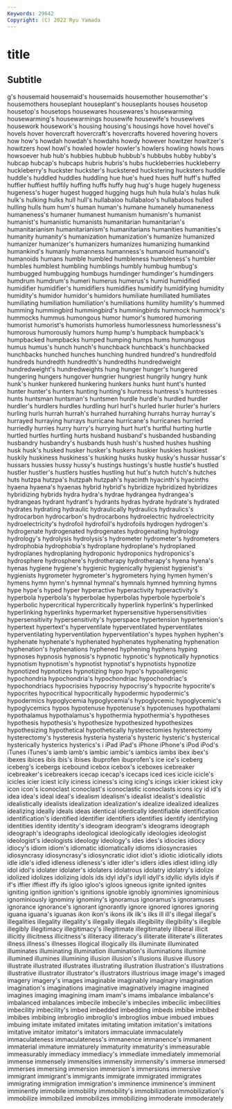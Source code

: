 ```yaml
---
Keywords: 29642
Copyright: (C) 2022 Ryu Yamada
---
```



# title

## Subtitle
g's housemaid housemaid's housemaids housemother housemother's housemothers houseplant houseplant's
houseplants houses housetop housetop's housetops housewares housewares's housewarming housewarming's housewarmings
housewife housewife's housewives housework housework's housing housing's housings hove hovel
hovel's hovels hover hovercraft hovercraft's hovercrafts hovered hovering hovers how
how's howdah howdah's howdahs howdy however howitzer howitzer's howitzers howl
howl's howled howler howler's howlers howling howls hows howsoever hub
hub's hubbies hubbub hubbub's hubbubs hubby hubby's hubcap hubcap's hubcaps
hubris hubris's hubs huckleberries huckleberry huckleberry's huckster huckster's huckstered huckstering
hucksters huddle huddle's huddled huddles huddling hue hue's hued hues
huff huff's huffed huffier huffiest huffily huffing huffs huffy hug
hug's huge hugely hugeness hugeness's huger hugest hugged hugging hugs
huh hula hula's hulas hulk hulk's hulking hulks hull hull's
hullabaloo hullabaloo's hullabaloos hulled hulling hulls hum hum's human human's
humane humanely humaneness humaneness's humaner humanest humanism humanism's humanist humanist's
humanistic humanists humanitarian humanitarian's humanitarianism humanitarianism's humanitarians humanities humanities's humanity
humanity's humanization humanization's humanize humanized humanizer humanizer's humanizers humanizes humanizing
humankind humankind's humanly humanness humanness's humanoid humanoid's humanoids humans humble
humbled humbleness humbleness's humbler humbles humblest humbling humblings humbly humbug
humbug's humbugged humbugging humbugs humdinger humdinger's humdingers humdrum humdrum's humeri
humerus humerus's humid humidified humidifier humidifier's humidifiers humidifies humidify humidifying
humidity humidity's humidor humidor's humidors humiliate humiliated humiliates humiliating humiliation
humiliation's humiliations humility humility's hummed humming hummingbird hummingbird's hummingbirds hummock
hummock's hummocks hummus humongous humor humor's humored humoring humorist humorist's
humorists humorless humorlessness humorlessness's humorous humorously humors hump hump's humpback
humpback's humpbacked humpbacks humped humping humps hums humungous humus humus's
hunch hunch's hunchback hunchback's hunchbacked hunchbacks hunched hunches hunching hundred
hundred's hundredfold hundreds hundredth hundredth's hundredths hundredweight hundredweight's hundredweights hung
hunger hunger's hungered hungering hungers hungover hungrier hungriest hungrily hungry
hunk hunk's hunker hunkered hunkering hunkers hunks hunt hunt's hunted
hunter hunter's hunters hunting hunting's huntress huntress's huntresses hunts huntsman
huntsman's huntsmen hurdle hurdle's hurdled hurdler hurdler's hurdlers hurdles hurdling
hurl hurl's hurled hurler hurler's hurlers hurling hurls hurrah hurrah's
hurrahed hurrahing hurrahs hurray hurray's hurrayed hurraying hurrays hurricane hurricane's
hurricanes hurried hurriedly hurries hurry hurry's hurrying hurt hurt's hurtful
hurting hurtle hurtled hurtles hurtling hurts husband husband's husbanded husbanding
husbandry husbandry's husbands hush hush's hushed hushes hushing husk husk's
husked husker husker's huskers huskier huskies huskiest huskily huskiness huskiness's
husking husks husky husky's hussar hussar's hussars hussies hussy hussy's
hustings hustings's hustle hustle's hustled hustler hustler's hustlers hustles hustling
hut hut's hutch hutch's hutches huts hutzpa hutzpa's hutzpah hutzpah's
hyacinth hyacinth's hyacinths hyaena hyaena's hyaenas hybrid hybrid's hybridize hybridized
hybridizes hybridizing hybrids hydra hydra's hydrae hydrangea hydrangea's hydrangeas hydrant
hydrant's hydrants hydras hydrate hydrate's hydrated hydrates hydrating hydraulic hydraulically
hydraulics hydraulics's hydrocarbon hydrocarbon's hydrocarbons hydroelectric hydroelectricity hydroelectricity's hydrofoil hydrofoil's
hydrofoils hydrogen hydrogen's hydrogenate hydrogenated hydrogenates hydrogenating hydrology hydrology's hydrolysis
hydrolysis's hydrometer hydrometer's hydrometers hydrophobia hydrophobia's hydroplane hydroplane's hydroplaned hydroplanes
hydroplaning hydroponic hydroponics hydroponics's hydrosphere hydrosphere's hydrotherapy hydrotherapy's hyena hyena's
hyenas hygiene hygiene's hygienic hygienically hygienist hygienist's hygienists hygrometer hygrometer's
hygrometers hying hymen hymen's hymens hymn hymn's hymnal hymnal's hymnals
hymned hymning hymns hype hype's hyped hyper hyperactive hyperactivity hyperactivity's
hyperbola hyperbola's hyperbolae hyperbolas hyperbole hyperbole's hyperbolic hypercritical hypercritically hyperlink
hyperlink's hyperlinked hyperlinking hyperlinks hypermarket hypersensitive hypersensitivities hypersensitivity hypersensitivity's hyperspace
hypertension hypertension's hypertext hypertext's hyperventilate hyperventilated hyperventilates hyperventilating hyperventilation hyperventilation's
hypes hyphen hyphen's hyphenate hyphenate's hyphenated hyphenates hyphenating hyphenation hyphenation's
hyphenations hyphened hyphening hyphens hyping hypnoses hypnosis hypnosis's hypnotic hypnotic's
hypnotically hypnotics hypnotism hypnotism's hypnotist hypnotist's hypnotists hypnotize hypnotized hypnotizes
hypnotizing hypo hypo's hypoallergenic hypochondria hypochondria's hypochondriac hypochondriac's hypochondriacs hypocrisies
hypocrisy hypocrisy's hypocrite hypocrite's hypocrites hypocritical hypocritically hypodermic hypodermic's hypodermics
hypoglycemia hypoglycemia's hypoglycemic hypoglycemic's hypoglycemics hypos hypotenuse hypotenuse's hypotenuses hypothalami
hypothalamus hypothalamus's hypothermia hypothermia's hypotheses hypothesis hypothesis's hypothesize hypothesized hypothesizes
hypothesizing hypothetical hypothetically hysterectomies hysterectomy hysterectomy's hysteresis hysteria hysteria's hysteric
hysteric's hysterical hysterically hysterics hysterics's i iPad iPad's iPhone iPhone's
iPod iPod's iTunes iTunes's iamb iamb's iambic iambic's iambics iambs
ibex ibex's ibexes ibices ibis ibis's ibises ibuprofen ibuprofen's ice
ice's iceberg iceberg's icebergs icebound icebox icebox's iceboxes icebreaker icebreaker's
icebreakers icecap icecap's icecaps iced ices icicle icicle's icicles icier
iciest icily iciness iciness's icing icing's icings ickier ickiest icky
icon icon's iconoclast iconoclast's iconoclastic iconoclasts icons icy id id's
idea idea's ideal ideal's idealism idealism's idealist idealist's idealistic idealistically
idealists idealization idealization's idealize idealized idealizes idealizing ideally ideals ideas
identical identically identifiable identification identification's identified identifier identifiers identifies identify
identifying identities identity identity's ideogram ideogram's ideograms ideograph ideograph's ideographs
ideological ideologically ideologies ideologist ideologist's ideologists ideology ideology's ides ides's
idiocies idiocy idiocy's idiom idiom's idiomatic idiomatically idioms idiosyncrasies idiosyncrasy
idiosyncrasy's idiosyncratic idiot idiot's idiotic idiotically idiots idle idle's idled
idleness idleness's idler idler's idlers idles idlest idling idly idol
idol's idolater idolater's idolaters idolatrous idolatry idolatry's idolize idolized idolizes
idolizing idols ids idyl idyl's idyll idyll's idyllic idylls idyls
if if's iffier iffiest iffy ifs igloo igloo's igloos igneous
ignite ignited ignites igniting ignition ignition's ignitions ignoble ignobly ignominies
ignominious ignominiously ignominy ignominy's ignoramus ignoramus's ignoramuses ignorance ignorance's ignorant
ignorantly ignore ignored ignores ignoring iguana iguana's iguanas ikon ikon's
ikons ilk ilk's ilks ill ill's illegal illegal's illegalities illegality
illegality's illegally illegals illegibility illegibility's illegible illegibly illegitimacy illegitimacy's illegitimate
illegitimately illiberal illicit illicitly illicitness illicitness's illiteracy illiteracy's illiterate illiterate's
illiterates illness illness's illnesses illogical illogically ills illuminate illuminated illuminates
illuminating illumination illumination's illuminations illumine illumined illumines illumining illusion illusion's
illusions illusive illusory illustrate illustrated illustrates illustrating illustration illustration's illustrations
illustrative illustrator illustrator's illustrators illustrious image image's imaged imagery imagery's
images imaginable imaginably imaginary imagination imagination's imaginations imaginative imaginatively imagine
imagined imagines imaging imagining imam imam's imams imbalance imbalance's imbalanced
imbalances imbecile imbecile's imbeciles imbecilic imbecilities imbecility imbecility's imbed imbedded
imbedding imbeds imbibe imbibed imbibes imbibing imbroglio imbroglio's imbroglios imbue
imbued imbues imbuing imitate imitated imitates imitating imitation imitation's imitations
imitative imitator imitator's imitators immaculate immaculately immaculateness immaculateness's immanence immanence's
immanent immaterial immature immaturely immaturity immaturity's immeasurable immeasurably immediacy immediacy's
immediate immediately immemorial immense immensely immensities immensity immensity's immerse immersed
immerses immersing immersion immersion's immersions immersive immigrant immigrant's immigrants immigrate
immigrated immigrates immigrating immigration immigration's imminence imminence's imminent imminently immobile
immobility immobility's immobilization immobilization's immobilize immobilized immobilizes immobilizing immoderate immoderately
